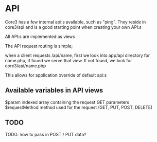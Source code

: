 # API

Core3 has a few internal api:s available,
such as "ping".
They reside in core3/api and is a good
starting point when creating your own API:s

All API:s are implemented as views


The API request routing is simple;

when a client requests /api/name,
first we look into app/api directory for name.php,
if found we serve that view.
If not found, we look for core3/api/name.php

This allows for application override of default api:s



## Available variables in API views

$param              indexed array containing the request GET parameters
$requestMethod      method used for the request (GET, PUT, POST, DELETE)



## TODO

TODO: how to pass in POST / PUT data?
